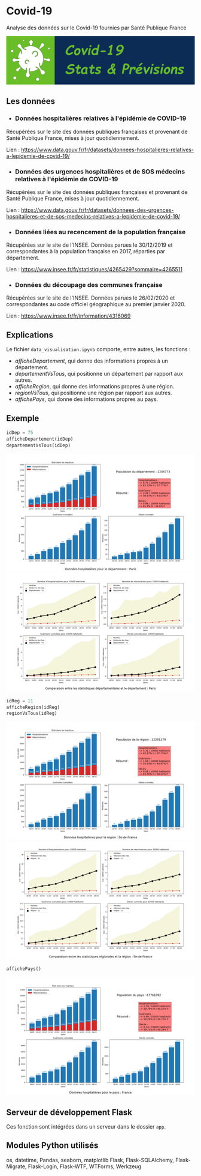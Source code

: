 # Covid-19
Analyse des données sur le Covid-19 fournies par Santé Publique France

![logo](app/static/img/logo.png)



## Les données

- ### Données hospitalières relatives à l'épidémie de COVID-19

Récupérées sur le site des données publiques françaises et provenant de Santé Publique France, mises à jour quotidiennement.

Lien : https://www.data.gouv.fr/fr/datasets/donnees-hospitalieres-relatives-a-lepidemie-de-covid-19/


- ### Données des urgences hospitalières et de SOS médecins relatives à l'épidémie de COVID-19

Récupérées sur le site des données publiques françaises et provenant de Santé Publique France, mises à jour quotidiennement.

Lien : https://www.data.gouv.fr/fr/datasets/donnees-des-urgences-hospitalieres-et-de-sos-medecins-relatives-a-lepidemie-de-covid-19/


- ### Données liées au recencement de la population française

Récupérées sur le site de l'INSEE. Données parues le 30/12/2019 et correspondantes à la population française en 2017, réparties par département.

Lien : https://www.insee.fr/fr/statistiques/4265429?sommaire=4265511


- ### Données du découpage des communes française

Récupérées sur le site de l'INSEE. Données parues le 26/02/2020 et correspondantes au code officiel géographique au premier janvier 2020.

Lien : https://www.insee.fr/fr/information/4316069



## Explications

Le fichier `data_visualisation.ipynb` comporte, entre autres, les fonctions :
- *afficheDepartement*, qui donne des informations propres à un département.
- *departementVsTous*, qui positionne un département par rapport aux autres.
- *afficheRegion*, qui donne des informations propres à une région.
- *regionVsTous*, qui positionne une région par rapport aux autres.
- *affichePays*, qui donne des informations propres au pays.



## Exemple

```python
idDep = 75
afficheDepartement(idDep)
departementVsTous(idDep)
```
![afficheDepartement](app/static/res/afficheDepartement-75.png)
![departementVsTous](app/static/res/departementVsTous-75.png)


```python
idReg = 11
afficheRegion(idReg)
regionVsTous(idReg)
```
![afficheRegion](app/static/res/afficheRegion-11.png)
![regionVsTous](app/static/res/regionVsTous-11.png)


```python
affichePays()
```
![affichePays](app/static/res/affichePays.png)



## Serveur de développement Flask

Ces fonction sont intégrées dans un serveur dans le dossier `app`.



## Modules Python utilisés

os, datetime, Pandas, seaborn, matplotlib
Flask, Flask-SQLAlchemy, Flask-Migrate, Flask-Login, Flask-WTF, WTForms, Werkzeug 
